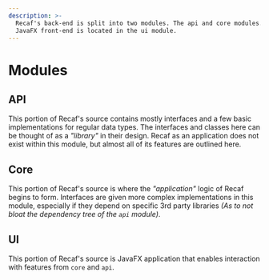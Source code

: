 ```yaml
---
description: >-
  Recaf's back-end is split into two modules. The api and core modules. The
  JavaFX front-end is located in the ui module.
---
```


# Modules



## API

This portion of Recaf's source contains mostly interfaces and a few basic implementations for regular data types. The interfaces and classes here can be thought of as a _"library"_ in their design. Recaf as an application does not exist within this module, but almost all of its features are outlined here.

## Core

This portion of Recaf's source is where the _"application"_ logic of Recaf begins to form. Interfaces are given more complex implementations in this module, especially if they depend on specific 3rd party libraries _(As to not bloat the dependency tree of the `api` module)_.

## UI

This portion of Recaf's source is JavaFX application that enables interaction with features from `core` and `api`.
